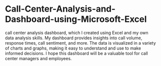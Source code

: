 # Call-Center-Analysis-and-Dashboard-using-Microsoft-Excel
call center analysis dashboard, which I created using Excel and my own data analysis skills. My dashboard provides insights into call volume, response times, call sentiment, and more. The data is visualized in a variety of charts and graphs, making it easy to understand and use to make informed decisions. I hope this dashboard will be a valuable tool for call center managers and employees.
